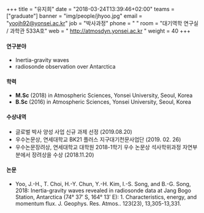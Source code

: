 +++
title = "유지희"
date = "2018-03-24T13:39:46+02:00"
teams = ["graduate"]
banner = "img/people/jhyoo.jpg"
email = "yoojh92@yonsei.ac.kr"
job = "박사과정"
phone = " "
room = "대기역학 연구실 / 과학관 533A호"
web = " http://atmosdyn.yonsei.ac.kr "
weight = 40
+++

#### 연구분야
+ Inertia-gravity waves
+ radiosonde observation over Antarctica

#### 학력
+ **M.Sc** (2018) in Atmospheric Sciences, Yonsei University, Seoul, Korea
+ **B.Sc** (2016) in Atmospheric Sciences, Yonsei University, Seoul, Korea

#### 수상내역
+ 글로벌 박사 양성 사업 신규 과제 선정 (2019.08.20)
+ 우수논문상, 연세대학교 BK21 플러스 지구대기천문사업단 (2019. 02. 26)
+ 우수논문장려상, 연세대학교 대학원 2018-1학기 우수 논문상 석사학위과정 자연부분에서 장려상을 수상 (2018.11.20)

#### 논문
+ Yoo, J.-H., T. Choi, H.-Y. Chun, Y.-H. Kim, I.-S. Song, and B.-G. Song, 2018: Inertia-gravity waves revealed in radiosonde data at Jang Bogo Station, Antarctica (74° 37′ S, 164° 13′ E): 1. Characteristics, energy, and momentum flux. J. Geophys. Res. Atmos.. 123(23), 13,305-13,331.
